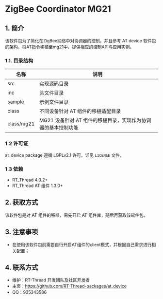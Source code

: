 # ZigBee Coordinator MG21 #

## 1. 简介 ##

该软件包为了简化在ZigBee网络中对协调器的控制，并且参考 AT device 软件包的架构，将AT指令移植至mg21中，提供相应的控制API与应用实例。

### 1.1. 目录结构 ###

| 名称 | 说明 |
| ---- | ---- |
| src | 实现源码目录 |
| inc | 头文件目录 |
| sample | 示例文件目录 |
| class | 不同设备针对 AT 组件的移植适配目录 |
| class/mg21 | MG21 设备针对 AT 组件的移植目录，实现作为协调器的基本控制功能 |

### 1.2 许可证 ###

at_device package 遵循 LGPLv2.1 许可，详见 `LICENSE` 文件。

### 1.3 依赖 ###

- RT_Thread 4.0.2+
- RT_Thread AT 组件  1.3.0+

## 2. 获取方式 ##

该软件包是对 AT 组件的移植，需先开启 AT 组件库，随后再获取该软件包。


## 3. 注意事项  ##
- 在使用该软件包前需要自行开启AT组件的client模式，并根据自己需求进行相关配置；

## 4. 联系方式

* 维护：RT-Thread 开发团队及社区开发者
* 主页：https://github.com/RT-Thread-packages/at_device
* QQ：935343586
